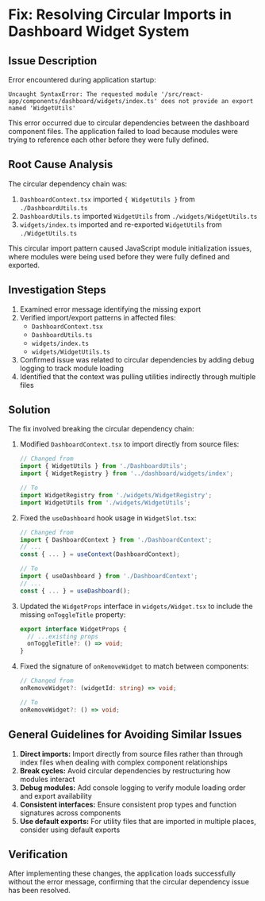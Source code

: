 # Fix: Resolving Circular Imports in Dashboard Widget System

## Issue Description

Error encountered during application startup:
```
Uncaught SyntaxError: The requested module '/src/react-app/components/dashboard/widgets/index.ts' does not provide an export named 'WidgetUtils'
```

This error occurred due to circular dependencies between the dashboard component files. The application failed to load because modules were trying to reference each other before they were fully defined.

## Root Cause Analysis

The circular dependency chain was:

1. `DashboardContext.tsx` imported `{ WidgetUtils }` from `./DashboardUtils.ts`
2. `DashboardUtils.ts` imported `WidgetUtils` from `./widgets/WidgetUtils.ts`  
3. `widgets/index.ts` imported and re-exported `WidgetUtils` from `./WidgetUtils.ts`

This circular import pattern caused JavaScript module initialization issues, where modules were being used before they were fully defined and exported.

## Investigation Steps

1. Examined error message identifying the missing export
2. Verified import/export patterns in affected files:
   - `DashboardContext.tsx`
   - `DashboardUtils.ts`
   - `widgets/index.ts`
   - `widgets/WidgetUtils.ts`
3. Confirmed issue was related to circular dependencies by adding debug logging to track module loading
4. Identified that the context was pulling utilities indirectly through multiple files

## Solution

The fix involved breaking the circular dependency chain:

1. Modified `DashboardContext.tsx` to import directly from source files:
   ```typescript
   // Changed from
   import { WidgetUtils } from './DashboardUtils';
   import { WidgetRegistry } from '../dashboard/widgets/index';

   // To
   import WidgetRegistry from './widgets/WidgetRegistry';
   import WidgetUtils from './widgets/WidgetUtils';
   ```

2. Fixed the `useDashboard` hook usage in `WidgetSlot.tsx`:
   ```typescript
   // Changed from
   import { DashboardContext } from './DashboardContext';
   // ...
   const { ... } = useContext(DashboardContext);

   // To
   import { useDashboard } from './DashboardContext';
   // ...
   const { ... } = useDashboard();
   ```

3. Updated the `WidgetProps` interface in `widgets/Widget.tsx` to include the missing `onToggleTitle` property:
   ```typescript
   export interface WidgetProps {
     // ...existing props
     onToggleTitle?: () => void;
   }
   ```

4. Fixed the signature of `onRemoveWidget` to match between components:
   ```typescript
   // Changed from
   onRemoveWidget?: (widgetId: string) => void;

   // To
   onRemoveWidget?: () => void;
   ```

## General Guidelines for Avoiding Similar Issues

1. **Direct imports:** Import directly from source files rather than through index files when dealing with complex component relationships
2. **Break cycles:** Avoid circular dependencies by restructuring how modules interact
3. **Debug modules:** Add console logging to verify module loading order and export availability
4. **Consistent interfaces:** Ensure consistent prop types and function signatures across components
5. **Use default exports:** For utility files that are imported in multiple places, consider using default exports

## Verification

After implementing these changes, the application loads successfully without the error message, confirming that the circular dependency issue has been resolved. 